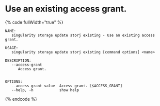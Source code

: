 # Use an existing access grant.

{% code fullWidth="true" %}
```
NAME:
   singularity storage update storj existing - Use an existing access grant.

USAGE:
   singularity storage update storj existing [command options] <name>

DESCRIPTION:
   --access-grant
      Access grant.


OPTIONS:
   --access-grant value  Access grant. [$ACCESS_GRANT]
   --help, -h            show help
```
{% endcode %}
